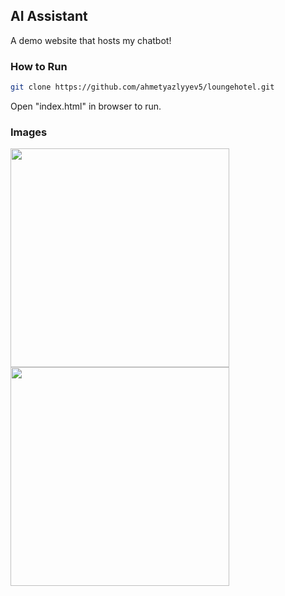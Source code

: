 ## AI Assistant
A demo website that hosts my chatbot!

### How to Run

```bash
git clone https://github.com/ahmetyazlyyev5/loungehotel.git
```
Open "index.html" in browser to run.

### Images
<p> 
  <img width="350" src="https://github.com/user-attachments/assets/69269c6e-ac55-499f-8f9c-c1e22c7b7b57" /> 
  <img width="350" src="https://github.com/user-attachments/assets/eb29aac9-a257-4c95-b169-e7499de98069" /> 
</p>
